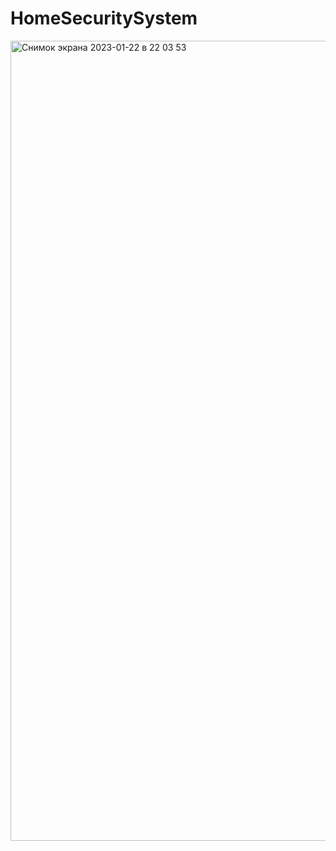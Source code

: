 # HomeSecuritySystem


<img width="1280" alt="Снимок экрана 2023-01-22 в 22 03 53" src="https://user-images.githubusercontent.com/61827807/216614216-44920c72-c393-4888-b644-814936ae5e9b.png">
